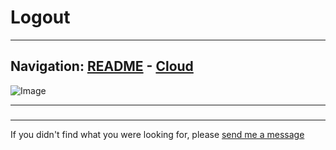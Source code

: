 # Logout


---
Navigation: [README](README.md) - [Cloud](Cloud.md)
---






![Image](media/images/cloudLogout.png)


---


### 








### 











---

If you didn't find what you were looking for, please [send me a message](mailto:contact+help@haptrix.com)